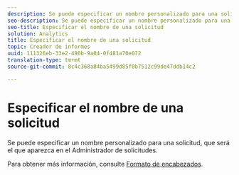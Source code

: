 ```yaml
---
description: Se puede especificar un nombre personalizado para una solicitud, que será el que aparezca en el Administrador de solicitudes.
seo-description: Se puede especificar un nombre personalizado para una solicitud, que será el que aparezca en el Administrador de solicitudes.
seo-title: Especificar el nombre de una solicitud
solution: Analytics
title: Especificar el nombre de una solicitud
topic: Creador de informes
uuid: 111326eb-33e2-490b-9a04-0f481a70e072
translation-type: tm+mt
source-git-commit: 8c4c368a84ba5499d85f0b7512c99de47ddb14c2

---
```



# Especificar el nombre de una solicitud

Se puede especificar un nombre personalizado para una solicitud, que será el que aparezca en el Administrador de solicitudes.

Para obtener más información, consulte [Formato de encabezados](/help/analyze/report-builder/layout/t-format-display-headers.md).
